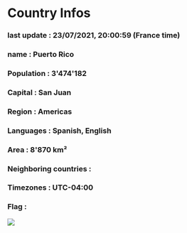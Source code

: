 # Country  Infos
### last update : 23/07/2021, 20:00:59 (France time)

### name : Puerto Rico
### Population : 3'474'182
### Capital : San Juan
### Region : Americas
### Languages : Spanish, English
### Area : 8'870 km²
### Neighboring countries : 
### Timezones : UTC-04:00

### Flag :
![](https://restcountries.eu/data/pri.svg)